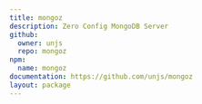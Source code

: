 ```yaml
---
title: mongoz
description: Zero Config MongoDB Server
github:
  owner: unjs
  repo: mongoz
npm:
  name: mongoz
documentation: https://github.com/unjs/mongoz
layout: package
---
```

